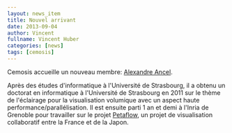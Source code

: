 ```yaml
---
layout: news_item
title: Nouvel arrivant
date: 2013-09-04
author: Vincent
fullname: Vincent Huber
categories: [news]
tags: [cemosis]
---
```


Cemosis accueille un nouveau membre: [Alexandre Ancel](http://www.cemosis.fr/qui-sommes-nous).

Après des études d'informatique à l'Université de Strasbourg, il a obtenu un doctorat en informatique à l'Université de Strasbourg en 2011 sur le thème de l'éclairage pour la  visualisation volumique avec un aspect haute performance/parallélisation. Il est ensuite parti 1 an et demi à l'Inria de Grenoble pour travailler sur le projet [Petaflow](http://petaflow.gforge.inria.fr/?Welcome), un projet de visualisation collaboratif entre la France et de la Japon.